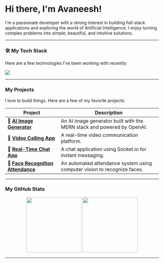 # Hi there, I'm Avaneesh!

<p align="left">
  I'm a passionate developer with a strong interest in building full-stack applications and exploring the world of Artificial Intelligence. I enjoy turning complex problems into simple, beautiful, and intuitive solutions.
</p>

---

### 🛠️ My Tech Stack

Here are a few technologies I've been working with recently:

<p align="left">
  <a href="https://skillicons.dev">
    <img src="https://skillicons.dev/icons?i=c,cpp,python,js,html,css,bootstrap,react,nodejs,express,postman,postgres,tensorflow,pytorch,git,github,vscode,sublime" />
  </a>
</p>

---

### My Projects

I love to build things. Here are a few of my favorite projects:

| Project                                                                     | Description                                                               |
| --------------------------------------------------------------------------- | ------------------------------------------------------------------------- |
| **🤖 [AI Image Generator](https://github.com/Avaneesh40585/AI-Image-Generator)** | An AI image generator built with the MERN stack and powered by OpenAI.    |
| **🎥 [Video Calling App](https://github.com/Avaneesh40585/Video-calling-app)** | A real-time video communication platform.                                 |
| **💬 [Real-Time Chat App](https://github.com/Avaneesh40585/Real-time-chat-app)** | A chat application using Socket.io for instant messaging.                 |
| **🧠 [Face Recognition Attendance](https://github.com/Avaneesh40585/Face-recognition-based-attendance-system)** | An automated attendance system using computer vision to recognize faces. |

---

### My GitHub Stats

<p align="center">
  <img height="180em" src="https://github-readme-stats.vercel.app/api?username=Avaneesh40585&show_icons=true&theme=dracula&include_all_commits=true&count_private=true"/>
  <img height="180em" src="https://github-readme-stats.vercel.app/api/top-langs/?username=Avaneesh40585&layout=compact&langs_count=8&theme=dracula"/>
</p>

---
